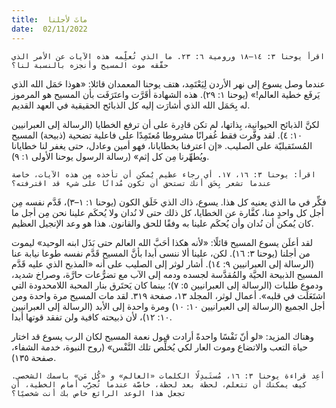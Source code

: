 ```yaml
---
title:  ماتَ لأجلنا
date:  02/11/2022
---
```


`اقرأ يوحنا ٣: ١٤–١٨ ورومية ٦: ٢٣. ما الذي تُعلِّمه هذه الآيات عن الأمر الذي حقَّقه موت المسيح وأنجزه بالنسبة لنا؟`

عندما وصل يسوع إلى نهر الأردن لِيَعْتَمِد، هتف يوحنا المعمدان قائلا: «هوذا حَمَل الله الذي يَرفَع خطية العالم!» (يوحنا ١: ٢٩). هذه الشهادة أقَرَّت واعتَرَفَت بأن المسيح هو المرموز له بِحَمَل الله الذي أشارَت إليه كل الذبائح الحقيقية في العهد القديم.

لكنَّ الذبائح الحيوانية، بِذاتها، لم تكن قادِرة على أن ترفع الخطايا (الرسالة إلى العبرانيين ١٠: ٤). لقد وفَّرت فقط غُفرانًا مشروطا مُعتَمِدًا على فاعلية تضحية (ذبيحة) المسيح المُستَقبليّة على الصليب. «إن اعترفنا بخطايانا، فهو أمين وعادل، حتى يغفر لنا خطايانا ويُطهِّرنا مِن كل إثم» (رسالة الرسول يوحنا الأولى ١: ٩).

`اقرأ: يوحنا ٣: ١٦، ١٧. أي رجاء عظيم يُمكن أن تأخذه مِن هذه الآيات، خاصة عندما تشعر بِحَق أنك تستحق أن تكون مُدانًا على شيء قد اقترفته؟`

فكِّر في ما الذي يعنيه كل هذا. يسوع، ذاك الذي خَلَق الكون (يوحنا ١: ١–٣)، قَدَّم نفسه مِن أجل كل واحدٍ منا، كفَّارة عن الخطايا، كل ذلك حتى لا نُدان ولا يُحكَم علينا نحن مِن أجل ما كان يُمكن أن نُدان وأن يُحكَم علينا به وفقًا للحق والقانون. هذا هو وعد الإنجيل العظيم.

لقد أعلَن يسوع المسيح قائلًا: «لأنه هكذا أحَبَّ الله العالم حتى بَذَل ابنه الوحيد» ليموت من أجلنا (يوحنا ٣: ١٦). لكن، علينا ألا ننسى أبدا بأنَّ المسيح قَدَّم نفسه طوعا نيابة عنا (الرسالة إلى العبرانيين ٩: ١٤). أشار لوثر إلى الصليب على أنه «المذبح الذي عليه قَدَّم المسيح الذبيحة الحيَّة والمُقدَّسة لجسده ودمه إلى الآب مع تضرُّعات حارَّة، وصراخ شديد، ودموع طلبات (الرسالة إلى العبرانيين ٥: ٧)؛ بينما كان يَحتَرق بنار المحبة اللامحدودة التي اشتَعَلَت في قلبه». أعمال لوثر، المجلد ١٣، صفحة ٣١٩. لقد مات المسيح مرة واحدة ومن أجل الجميع (الرسالة إلى العبرانيين ١٠: ١٠) ومرة واحدة إلى الأبد (الرسالة إلى العبرانيين ١٠: ١٢)، لأن ذبيحته كافية ولن تفقد قوتها أبدا.

وهناك المزيد: «لو أنّ نَفْسًا واحدةً أرادت قبول نعمة المسيح لكان الرب يسوع قد اختار حياة التعب والاتضاع وموت العار لكي يُخلِّص تلك النَّفْس» (روح النبوة، خدمة الشفاء، صفحة ١٣٥).

`أعِد قراءة يوحنا ٣: ١٦، مُستَبدِلًا الكلمات «العالم» و «كُل مَن» باسمك الشخصي. كيف يمكنك أن تتعلم، لحظة بعد لحظة، خاصَّة عندما تُجرَّب أمام الخطية، أن تجعل هذا الوعد الرائع خاص بك أنت شخصيًا؟`